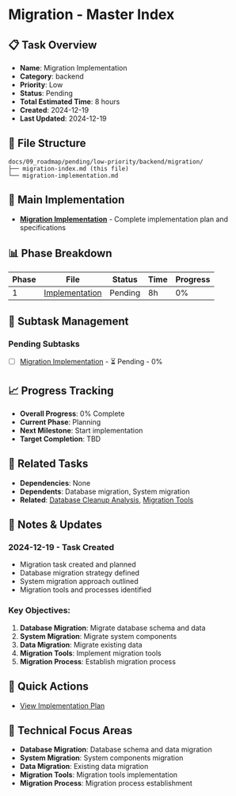 # Migration - Master Index

## 📋 Task Overview
- **Name**: Migration Implementation
- **Category**: backend
- **Priority**: Low
- **Status**: Pending
- **Total Estimated Time**: 8 hours
- **Created**: 2024-12-19
- **Last Updated**: 2024-12-19

## 📁 File Structure
```
docs/09_roadmap/pending/low-priority/backend/migration/
├── migration-index.md (this file)
└── migration-implementation.md
```

## 🎯 Main Implementation
- **[Migration Implementation](./migration-implementation.md)** - Complete implementation plan and specifications

## 📊 Phase Breakdown
| Phase | File | Status | Time | Progress |
|-------|------|--------|------|----------|
| 1 | [Implementation](./migration-implementation.md) | Pending | 8h | 0% |

## 🔄 Subtask Management
### Pending Subtasks
- [ ] [Migration Implementation](./migration-implementation.md) - ⏳ Pending - 0%

## 📈 Progress Tracking
- **Overall Progress**: 0% Complete
- **Current Phase**: Planning
- **Next Milestone**: Start implementation
- **Target Completion**: TBD

## 🔗 Related Tasks
- **Dependencies**: None
- **Dependents**: Database migration, System migration
- **Related**: [Database Cleanup Analysis](./database-cleanup-analysis/), [Migration Tools](../migration-tools/)

## 📝 Notes & Updates
### 2024-12-19 - Task Created
- Migration task created and planned
- Database migration strategy defined
- System migration approach outlined
- Migration tools and processes identified

### Key Objectives:
1. **Database Migration**: Migrate database schema and data
2. **System Migration**: Migrate system components
3. **Data Migration**: Migrate existing data
4. **Migration Tools**: Implement migration tools
5. **Migration Process**: Establish migration process

## 🚀 Quick Actions
- [View Implementation Plan](./migration-implementation.md)

## 🎯 Technical Focus Areas
- **Database Migration**: Database schema and data migration
- **System Migration**: System components migration
- **Data Migration**: Existing data migration
- **Migration Tools**: Migration tools implementation
- **Migration Process**: Migration process establishment
